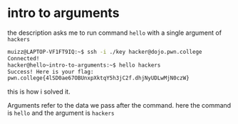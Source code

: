 # intro to arguments

the description asks me to run command `hello` with a single argument of `hackers`


```bash
muizz@LAPTOP-VF1FT9IQ:~$ ssh -i ./key hacker@dojo.pwn.college
Connected!
hacker@hello~intro-to-arguments:~$ hello hackers
Success! Here is your flag:
pwn.college{4lSD0ae67OBUnxpXktqY5h3jC2f.dhjNyUDLwMjN0czW}
```
this is how i solved it.

Arguments refer to the data we pass after the command.
here the command is `hello` and the argument is `hackers`
